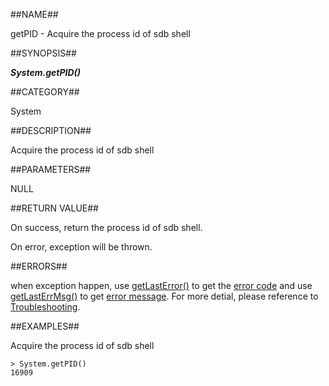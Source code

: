 
##NAME##

getPID - Acquire the process id of sdb shell

##SYNOPSIS##

***System.getPID()***

##CATEGORY##

System

##DESCRIPTION##

Acquire the process id of sdb shell

##PARAMETERS##

NULL

##RETURN VALUE##

On success, return the process id of sdb shell.

On error, exception will be thrown.

##ERRORS##

when exception happen, use [getLastError()](manual/Manual/Sequoiadb_command/Global/getLastError.md) to get the [error code](manual/Manual/Sequoiadb_error_code.md)  and use [getLastErrMsg()](manual/Manual/Sequoiadb_command/Global/getLastErrMsg.md) to get [error message](manual/Manual/Sequoiadb_command/Global/getLastErrMsg.md). For more detial, please  reference to [Troubleshooting](manual/FAQ/faq_sdb.md).

##EXAMPLES##

Acquire the process id of sdb shell

```lang-javascript
> System.getPID()
16909
```